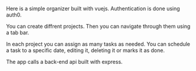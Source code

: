 Here is a simple organizer built with vuejs.
Authentication is done using auth0.

You can create diffrent projects. Then you can navigate through them using a tab bar.

In each project you can assign as many tasks as needed.
You can schedule a task to a specific date, editing it, deleting it or marks it as done.

The app calls a back-end api built with express.
